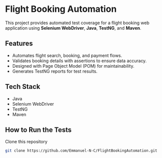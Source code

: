# Flight Booking Automation

This project provides automated test coverage for a flight booking web application using **Selenium WebDriver**, **Java**, **TestNG**, and **Maven**.  

## Features
- Automates flight search, booking, and payment flows.
- Validates booking details with assertions to ensure data accuracy.
- Designed with Page Object Model (POM) for maintainability.
- Generates TestNG reports for test results.

## Tech Stack
- Java
- Selenium WebDriver
- TestNG
- Maven

## How to Run the Tests
 Clone this repository  
```bash
git clone https://github.com/Emmanuel-N-C/FlightBookingAutomation.git
